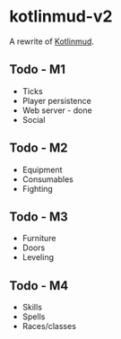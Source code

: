# kotlinmud-v2

A rewrite of [Kotlinmud](https://github.com/danielmunro/kotlinmud).

## Todo - M1

* Ticks
* Player persistence
* Web server - done
* Social

## Todo - M2

* Equipment
* Consumables
* Fighting

## Todo - M3

* Furniture
* Doors
* Leveling

## Todo - M4

* Skills
* Spells
* Races/classes